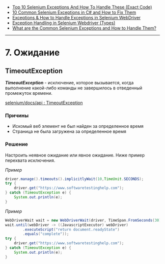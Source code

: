 * [Top 10 Selenium Exceptions And How To Handle These (Exact Code)](https://www.softwaretestinghelp.com/exception-handling-framework-selenium-tutorial-19/#8_orgopenqaseleniumTimeoutException)
* [10 Common Selenium Exceptions in C# and How to Fix Them](https://blog.testproject.io/2020/12/28/10-common-selenium-exceptions-in-c-and-how-to-fix-them/)
* [Exceptions & How to Handle Exceptions in Selenium WebDriver](https://blog.knoldus.com/exceptions-how-to-handle-exceptions-in-selenium-webdriver/#nosuchelementexception)
* [Exception Handling in Selenium Webdriver (Types)](https://www.guru99.com/exception-handling-selenium.html)
* [What are the Common Selenium Exceptions and How to Handle Them?](https://www.thepsi.com/what-are-the-common-selenium-exceptions-and-how-to-handle-them/)

***

# 7. Ожидание

## TimeoutException

***TimeoutException*** - исключение, которое вызывается, когда выполнение какой-либо
команды не завершилось в отведенный промежуток времени.

[selenium/docs/api : TimeoutException](https://www.selenium.dev/selenium/docs/api/java/org/openqa/selenium/TimeoutException.html)

### Причины

* Искомый веб элемент не был найден за определенное время
* Страница не была загружена за определенное время

### Решение

Настроить неявное ожидание или явное ожидание.
Ниже пример перехвата исключения.

*Пример*

```java
driver.manage().timeouts().implicitlyWait(10,TimeUnit.SECONDS);
try {
    driver.get("https://www.softwaretestinghelp.com");
} catch (TimeoutException e) {
    System.out.println(e);
}
```

*Пример*

```java
WebDriverWait wait = new WebDriverWait(driver, TimeSpan.FromSeconds(30));
wait.until(webDriver -> ((JavascriptExecutor) webDriver)
        .executeScript("return document.readyState")
        .equals("complete"));
try {
    driver.get("https://www.softwaretestinghelp.com");
} catch (TimeoutException e) {
    System.out.println(e);
}
```